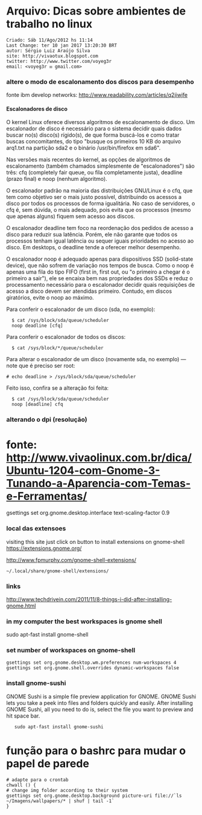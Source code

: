 # Arquivo: Dicas sobre ambientes de trabalho no linux

```
Criado: Sáb 11/Ago/2012 hs 11:14
Last Change: ter 10 jan 2017 13:20:30 BRT
autor: Sérgio Luiz Araújo Silva
site: http://vivaotux.blogspot.com
twitter: http://www.twitter.com/voyeg3r
email: <voyeg3r ✉ gmail.com>
```

### altere o modo de escalonamento dos discos para desempenho

fonte ibm develop networks: http://www.readability.com/articles/q2jiwjfe

#### Escalonadores de disco

O kernel Linux oferece diversos algoritmos de escalonamento de disco. Um
escalonador de disco é necessário para o sistema decidir quais dados buscar
no(s) disco(s) rígido(s), de que forma buscá-los e como tratar buscas
concomitantes, do tipo "busque os primeiros 10 KB do arquivo arq1.txt na
partição sda2 e o binário /usr/bin/firefox em sda6".

Nas versões mais recentes do kernel, as opções de algoritmos de escalonamento
(também chamados simplesmente de "escalonadores") são três: cfq (completely
fair queue, ou fila completamente justa), deadline (prazo final) e noop (nenhum
algoritmo).

O escalonador padrão na maioria das distribuições GNU/Linux é o cfq, que tem
como objetivo ser o mais justo possível, distribuindo os acessos a disco por
todos os processos de forma igualitária. No caso de servidores, o cfq é, sem
dúvida, o mais adequado, pois evita que os processos (mesmo que apenas alguns)
fiquem sem acesso aos discos.

O escalonador deadline tem foco na reordenação dos pedidos de acesso a disco
para reduzir sua latência. Porém, ele não garante que todos os processos tenham
igual latência ou sequer iguais prioridades no acesso ao disco. Em desktops,
o deadline tende a oferecer melhor desempenho.

O escalonador noop é adequado apenas para dispositivos SSD (solid-state
device), que não sofrem de variação nos tempos de busca. Como o noop é apenas
uma fila do tipo FIFO (first in, first out, ou "o primeiro a chegar
é o primeiro a sair"), ele se encaixa bem nas propriedades dos SSDs e reduz
o processamento necessário para o escalonador decidir quais requisições de
acesso a disco devem ser atendidas primeiro. Contudo, em discos giratórios,
evite o noop ao máximo.

Para conferir o escalonador de um disco (sda, no exemplo):

      $ cat /sys/block/sda/queue/scheduler
      noop deadline [cfq]

Para conferir o escalonador de todos os discos:

      $ cat /sys/block/*/queue/scheduler

Para alterar o escalonador de um disco (novamente sda, no exemplo) — note que
é preciso ser root:

    # echo deadline > /sys/block/sda/queue/scheduler

Feito isso, confira se a alteração foi feita:

      $ cat /sys/block/sda/queue/scheduler
      noop [deadline] cfq


### alterando o dpi (resolução)
# fonte: http://www.vivaolinux.com.br/dica/Ubuntu-1204-com-Gnome-3-Tunando-a-Aparencia-com-Temas-e-Ferramentas/
gsettings set org.gnome.desktop.interface text-scaling-factor 0.9

### local das extensoes
visiting this site just click on button to install extensions
on gnome-shell
https://extensions.gnome.org/

http://www.fpmurphy.com/gnome-shell-extensions/

    ~/.local/share/gnome-shell/extensions/

### links
http://www.techdrivein.com/2011/11/8-things-i-did-after-installing-gnome.html

### in my computer the best workspaces is gnome shell

   sudo apt-fast install gnome-shell

### set number of workspaces on gnome-shell

    gsettings set org.gnome.desktop.wm.preferences num-workspaces 4
    gsettings set org.gnome.shell.overrides dynamic-workspaces false

### install gnome-sushi

GNOME Sushi is a simple file preview application for GNOME. GNOME Sushi lets
you take a peek into files and folders quickly and easily. After installing
GNOME Sushi, all you need to do is, select the file you want to preview and hit
space bar.

       sudo apt-fast install gnome-sushi


# função para o bashrc para mudar o papel de parede
    # adapte para o crontab
    chwall () {
    # change img folder according to their system
    gsettings set org.gnome.desktop.background picture-uri file://`ls ~/Imagens/wallpapers/* | shuf | tail -1`
    }
